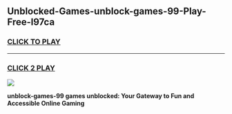 
## Unblocked-Games-unblock-games-99-Play-Free-l97ca
<h3>
<a href="https://premium76.site?title=unblock-games-99&ref=23A">CLICK TO PLAY</a></h3>
<hr>

<h3>
<a href="https://premium76.site?title=unblock-games-99&ref=23A">CLICK 2 PLAY</a>
  
</h3>

<a href="https://premium76.site?title=unblock-games-99&ref=23A"><img src="https://clearcache.store/games.png"></a>


**unblock-games-99 games unblocked: Your Gateway to Fun and Accessible Online Gaming**

